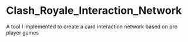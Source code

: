 # Clash_Royale_Interaction_Network
A tool I implemented to create a card interaction network based on pro player games
